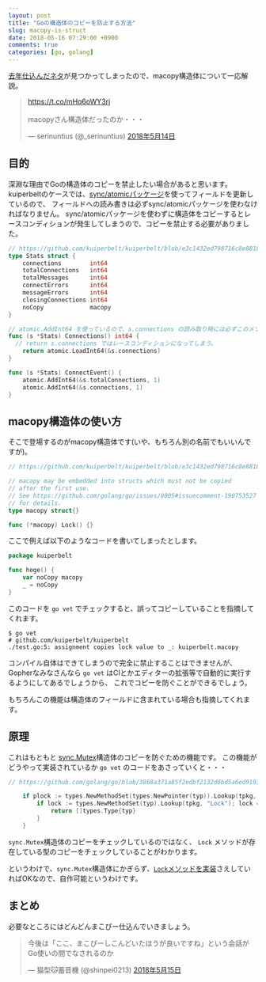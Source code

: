 ```yaml
---
layout: post
title: "Goの構造体のコピーを防止する方法"
slug: macopy-is-struct
date: 2018-05-16 07:29:00 +0900
comments: true
categories: [go, golang]
---
```


[去年仕込んだネタ](https://github.com/kuiperbelt/kuiperbelt/pull/34/files#diff-ac30af7ac3674a84335ddfddbe2d4d03R12)が見つかってしまったので、macopy構造体について一応解説。

<blockquote class="twitter-tweet" data-lang="ja"><p lang="ja" dir="ltr"><a href="https://t.co/mHq6oWY3rj">https://t.co/mHq6oWY3rj</a><br><br>macopyさん構造体だったのか・・・</p>&mdash; serinuntius (@_serinuntius) <a href="https://twitter.com/_serinuntius/status/996040976274608128?ref_src=twsrc%5Etfw">2018年5月14日</a></blockquote>
<script async src="https://platform.twitter.com/widgets.js" charset="utf-8"></script>

## 目的

深淵な理由でGoの構造体のコピーを禁止したい場合があると思います。
kuiperbeltのケースでは、[sync/atomicパッケージ](https://golang.org/pkg/sync/atomic/)を使ってフィールドを更新しているので、
フィールドへの読み書きは必ずsync/atomicパッケージを使わなければなりません。
sync/atomicパッケージを使わずに構造体をコピーするとレースコンディションが発生してしまうので、コピーを禁止する必要がありました。

```go
// https://github.com/kuiperbelt/kuiperbelt/blob/e3c1432ed798716c8e88183518f9126951c227f3/stats.go#L20-L28
type Stats struct {
	connections        int64
	totalConnections   int64
	totalMessages      int64
	connectErrors      int64
	messageErrors      int64
	closingConnections int64
	noCopy             macopy
}

// atomic.AddInt64 を使っているので、s.connections の読み取り時には必ずこのメソッドを呼んで欲しい。
func (s *Stats) Connections() int64 {
  // return s.connections ではレースコンディションになってしまう。
	return atomic.LoadInt64(&s.connections)
}

func (s *Stats) ConnectEvent() {
	atomic.AddInt64(&s.totalConnections, 1)
	atomic.AddInt64(&s.connections, 1)
}
```

## macopy構造体の使い方

そこで登場するのがmacopy構造体です(いや、もちろん別の名前でもいいんですが)。

```go
// https://github.com/kuiperbelt/kuiperbelt/blob/e3c1432ed798716c8e88183518f9126951c227f3/stats.go#L12-L18

// macopy may be embedded into structs which must not be copied
// after the first use.
// See https://github.com/golang/go/issues/8005#issuecomment-190753527
// for details.
type macopy struct{}

func (*macopy) Lock() {}
```

ここで例えば以下のようなコードを書いてしまったとします。

```go
package kuiperbelt

func hoge() {
	var noCopy macopy
	_ = noCopy
}
```

このコードを `go vet` でチェックすると、誤ってコピーしていることを指摘してくれます。

```
$ go vet
# github.com/kuiperbelt/kuiperbelt
./test.go:5: assignment copies lock value to _: kuiperbelt.macopy
```

コンパイル自体はできてしまうので完全に禁止することはできませんが、
Gopherなみなさんなら `go vet` はCIとかエディターの拡張等で自動的に実行するようにしてあるでしょうから、
これでコピーを防ぐことができるでしょう。

もちろんこの機能は構造体のフィールドに含まれている場合も指摘してくれます。

## 原理

これはもともと [sync.Mutex](https://golang.org/pkg/sync/#Mutex)構造体のコピーを防ぐための機能です。
この機能がどうやって実装されているか `go vet` のコードをあさっていくと・・・

```go
// https://github.com/golang/go/blob/3868a371a85f2edbf2132d0bd5a6ed9193310dd7/src/cmd/vet/copylock.go#L240-L244

	if plock := types.NewMethodSet(types.NewPointer(typ)).Lookup(tpkg, "Lock"); plock != nil {
		if lock := types.NewMethodSet(typ).Lookup(tpkg, "Lock"); lock == nil {
			return []types.Type{typ}
		}
	}
```

`sync.Mutex`構造体のコピーをチェックしているのではなく、
`Lock` メソッドが存在している型のコピーをチェックしていることがわかります。

というわけで、`sync.Mutex`構造体にかぎらず、[`Lock`メソッドを実装](https://github.com/kuiperbelt/kuiperbelt/blob/e3c1432ed798716c8e88183518f9126951c227f3/stats.go#L16)さえしていればOKなので、自作可能というわけです。

## まとめ

必要なところにはどんどんまこぴー仕込んでいきましょう。

<blockquote class="twitter-tweet" data-lang="ja"><p lang="ja" dir="ltr">今後は「ここ、まこぴーしこんどいたほうが良いですね」という会話がGo使いの間でなされるのか</p>&mdash; 猫型🐱蓄音機 (@shinpei0213) <a href="https://twitter.com/shinpei0213/status/996392941957496832?ref_src=twsrc%5Etfw">2018年5月15日</a></blockquote>
<script async src="https://platform.twitter.com/widgets.js" charset="utf-8"></script>
